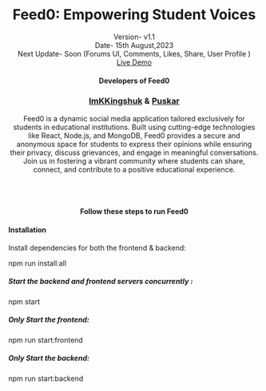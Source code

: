<h1 align="center">Feed0: Empowering Student Voices</h1>
<p align="center">Version- v1.1 <br>Date- 15th August,2023 <br>Next Update- Soon (Forums UI, Comments, Likes, Share, User Profile ) <br>
<a href="https://feed0.netlify.app">Live Demo</a></p>

<h4 align="center">Developers of Feed0</h4>
<h3 align="center">
<a href="https://github.com/ImKKingshuk">ImKKingshuk</a> &
<a href="https://github.com/Puskar-Roy">Puskar</a></h3>

<p align="center">Feed0 is a dynamic social media application tailored exclusively for students in educational institutions. Built using cutting-edge technologies like React, Node.js, and MongoDB, Feed0 provides a secure and anonymous space for students to express their opinions while ensuring their privacy, discuss grievances, and engage in meaningful conversations. Join us in fostering a vibrant community where students can share, connect, and contribute to a positive educational experience.</p>

<br><br>

<h4 align="center">Follow these steps to run Feed0</h4>

#### Installation

Install dependencies for both the frontend & backend:

npm run install:all

##### Start the backend and frontend servers concurrently :

npm start

##### Only Start the frontend:

npm run start:frontend

##### Only Start the backend:

npm run start:backend
